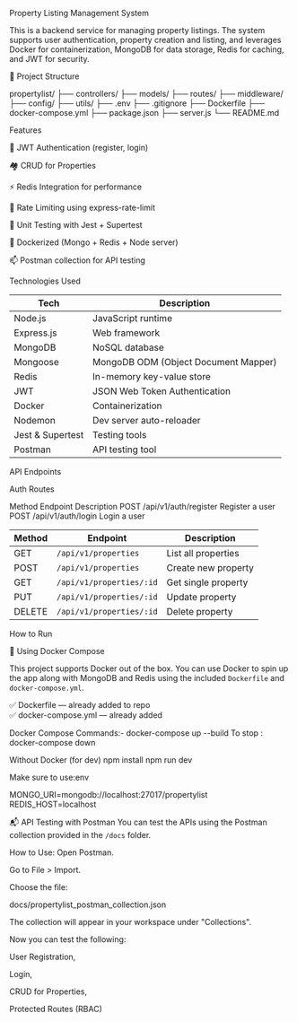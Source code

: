 Property Listing Management System

This is a  backend service for managing property listings. The system supports user authentication, property creation and listing, and leverages Docker for containerization, MongoDB for data storage, Redis for caching, and JWT for security.

📁  Project Structure

propertylist/
├── controllers/
├── models/
├── routes/
├── middleware/
├── config/
├── utils/
├── .env
├── .gitignore
├── Dockerfile
├── docker-compose.yml
├── package.json
├── server.js
└── README.md



Features

🔐 JWT Authentication (register, login)

🏘️ CRUD for Properties

⚡ Redis Integration for performance

🚦 Rate Limiting using express-rate-limit

🧪 Unit Testing with Jest + Supertest

🐳 Dockerized (Mongo + Redis + Node server)

📫 Postman collection for API testing


Technologies Used

| Tech              | Description                                   |
|-------------------|-----------------------------------------------|
| Node.js           | JavaScript runtime                            |
| Express.js        | Web framework                                 |
| MongoDB           | NoSQL database                                |
| Mongoose          | MongoDB ODM (Object Document Mapper)          |
| Redis             | In-memory key-value store                     |
| JWT               | JSON Web Token Authentication                 |
| Docker            | Containerization                              |
| Nodemon           | Dev server auto-reloader                      |
| Jest & Supertest  | Testing tools                                 |
| Postman           | API testing tool                              |


API Endpoints


Auth Routes

Method	      Endpoint	                  Description
POST	       /api/v1/auth/register	     Register a user
POST	      /api/v1/auth/login	         Login a user


| Method | Endpoint                 | Description         |
| ------ | ------------------------ | ------------------- |
| GET    | `/api/v1/properties`     | List all properties |
| POST   | `/api/v1/properties`     | Create new property |
| GET    | `/api/v1/properties/:id` | Get single property |
| PUT    | `/api/v1/properties/:id` | Update property     |
| DELETE | `/api/v1/properties/:id` | Delete property     |




How to Run

🐳 Using Docker Compose

This project supports Docker out of the box. You can use Docker to spin up the app along with MongoDB and Redis using the included `Dockerfile` and `docker-compose.yml`.

✅ Dockerfile — already added to repo  
✅ docker-compose.yml — already added

Docker Compose Commands:-
docker-compose up --build
To stop  : docker-compose down


Without Docker (for dev)
npm install
npm run dev

Make sure to use:env

MONGO_URI=mongodb://localhost:27017/propertylist
REDIS_HOST=localhost



📬 API Testing with Postman
You can test the APIs using the Postman collection provided in the `/docs` folder.

How to Use:
Open Postman.

Go to File > Import.

Choose the file:

docs/propertylist_postman_collection.json

The collection will appear in your workspace under "Collections".

Now you can test the following:

User Registration,

Login,

CRUD for Properties,

Protected Routes (RBAC)


